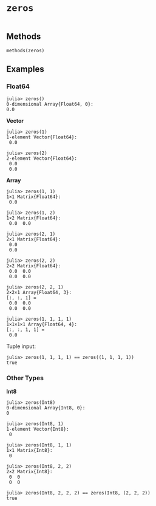 # `zeros`
```@setup repl_only

```


## Methods

```@repl 
methods(zeros)
```


## Examples
### Float64

```jldoctest
julia> zeros()
0-dimensional Array{Float64, 0}:
0.0
```

**Vector**
```jldoctest
julia> zeros(1)
1-element Vector{Float64}:
 0.0

julia> zeros(2)
2-element Vector{Float64}:
 0.0
 0.0
```

**Array**
```jldoctest
julia> zeros(1, 1)
1×1 Matrix{Float64}:
 0.0

julia> zeros(1, 2)
1×2 Matrix{Float64}:
 0.0  0.0

julia> zeros(2, 1)
2×1 Matrix{Float64}:
 0.0
 0.0

julia> zeros(2, 2)
2×2 Matrix{Float64}:
 0.0  0.0
 0.0  0.0

julia> zeros(2, 2, 1)
2×2×1 Array{Float64, 3}:
[:, :, 1] =
 0.0  0.0
 0.0  0.0

julia> zeros(1, 1, 1, 1)
1×1×1×1 Array{Float64, 4}:
[:, :, 1, 1] =
 0.0
```

Tuple input:
```jldoctest
julia> zeros(1, 1, 1, 1) == zeros((1, 1, 1, 1))
true
```


### Other Types

**Int8**
```jldoctest
julia> zeros(Int8)
0-dimensional Array{Int8, 0}:
0

julia> zeros(Int8, 1)
1-element Vector{Int8}:
 0

julia> zeros(Int8, 1, 1)
1×1 Matrix{Int8}:
 0

julia> zeros(Int8, 2, 2)
2×2 Matrix{Int8}:
 0  0
 0  0

julia> zeros(Int8, 2, 2, 2) == zeros(Int8, (2, 2, 2))
true
```
